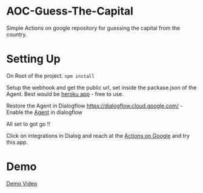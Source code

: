 # AOC-Guess-The-Capital

Simple Actions on google repository for guessing the capital from the country.

# Setting Up

On Root of the project.
`npm install`

Setup the webhook and get the public url, set inside the packase.json of the Agent.
Best would be [heroku app](https://www.heroku.com/) - free to use.

Restore the Agent in Dialogflow <https://dialogflow.cloud.google.com/> - Enable the [Agent](https://github.com/kuldeep-kumar-sharma/aoc-guess-the-capital/blob/master/guess-the-capital.zip) in dialogflow

All set to got go !!

Click on integrations in Dialog and reach at the [Actions on Google](https://console.actions.google.com/) and try this app.

# Demo

[Demo Video](https://github.com/Kuldeep-Kumar-Sharma/AOC-Guess-The-Capital/blob/master/Demo%20Video.mp4)
